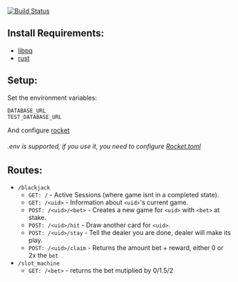 [![Build Status](https://travis-ci.org/Mikibot/GameService.svg?branch=master)](https://travis-ci.org/Mikibot/GameService)

## Install Requirements:
 - [libpq](https://www.postgresql.org)
 - [rust](https://rustup.rs)
 
  
## Setup:
Set the environment variables:

	DATABASE_URL
	TEST_DATABASE_URL
And configure [rocket](https://rocket.rs/guide/configuration/)

###### .env is supported, if you use it, you need to configure [Rocket.toml](https://rocket.rs/guide/configuration/#rockettoml)

## Routes:
- `/blackjack`
	- `GET: /` - Active Sessions (where game isnt in a completed state).
	- `GET: /<uid>` - Information about `<uid>`'s current game.
	- `POST: /<uid>/<bet>` - Creates a new game for `<uid>` with `<bet>` at stake. 
	- `POST: /<uid>/hit` - Draw another card for `<uid>`.
	- `POST: /<uid>/stay` - Tell the dealer you are done, dealer will make its play.
	- `POST: /<uid>/claim` - Returns the amount bet + reward, either 0 or 2x the `bet`
- `/slot_machine`
	- `GET: /<bet>` - returns the bet mutiplied by 0/1.5/2
